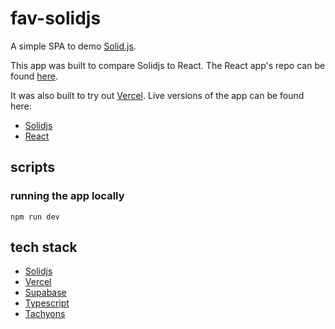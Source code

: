 # fav-solidjs

A simple SPA to demo [Solid.js](https://www.solidjs.com/guides/getting-started).

This app was built to compare Solidjs to React. The React app's repo can be found [here](https://github.com/derFBeste/fav-react).

It was also built to try out [Vercel](https://vercel.com/). Live versions of the app can be found here:

- [Solidjs](https://fav-solidjs.vercel.app/)
- [React](https://fav-react.vercel.app/)

## scripts
### running the app locally

`npm run dev`

## tech stack
- [Solidjs](https://www.solidjs.com/guides/getting-started)
- [Vercel](https://vercel.com/)
- [Supabase](https://supabase.com/)
- [Typescript](https://www.typescriptlang.org/)
- [Tachyons](https://tachyons.io/)